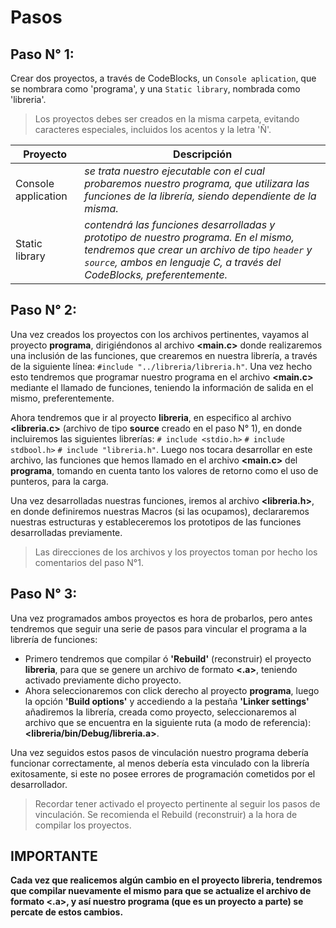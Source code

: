 # Pasos
## Paso N° 1:
Crear dos proyectos, a través de CodeBlocks, un `Console aplication`, que se nombrara como 'programa', y una `Static library`, nombrada como 'libreria'.
>Los proyectos debes ser creados en la misma carpeta, evitando caracteres especiales, incluidos los acentos y la letra 'Ñ'.

| Proyecto | Descripción |
| --- | --- |
| Console application | _se trata nuestro ejecutable con el cual probaremos nuestro programa, que utilizara las funciones de la librería, siendo dependiente de la misma._ |
| Static library | _contendrá las funciones desarrolladas y prototipo de nuestro programa. En el mismo, tendremos que crear un archivo de tipo `header` y `source`, ambos en lenguaje C, a través del CodeBlocks, preferentemente._ |


## Paso N° 2:
Una vez creados los proyectos con los archivos pertinentes, vayamos al proyecto **programa**, dirigiéndonos al archivo **<main.c>** donde realizaremos una inclusión de las funciones, que crearemos en nuestra librería, a través de la siguiente línea: `#include "../libreria/libreria.h"`. Una vez hecho esto tendremos que programar nuestro programa en el archivo **<main.c>** mediante el llamado de funciones, teniendo la información de salida en el mismo, preferentemente.

 Ahora tendremos que ir al proyecto **libreria**, en especifico al archivo **<libreria.c>** (archivo de tipo **source** creado en el paso N° 1), en donde incluiremos las siguientes librerías: `# include <stdio.h>` `# include stdbool.h>` `# include "libreria.h"`. Luego nos tocara desarrollar en este archivo, las funciones que hemos llamado en el archivo **<main.c>** del **programa**, tomando en cuenta tanto los valores de retorno como el uso de punteros, para la carga.

Una vez desarrolladas nuestras funciones, iremos al archivo **<libreria.h>**, en donde definiremos nuestras Macros (si las ocupamos), declararemos nuestras estructuras y estableceremos los prototipos de las funciones desarrolladas previamente.

>Las direcciones de los archivos y los proyectos toman por hecho los comentarios del paso N°1.


## Paso N° 3:
Una vez programados ambos proyectos es hora de probarlos, pero antes tendremos que seguir una serie de pasos para vincular el programa a la librería de funciones:  
- Primero tendremos que compilar ó **'Rebuild'** (reconstruir) el proyecto **libreria**, para que se genere un archivo de formato **<.a>**, teniendo activado previamente dicho proyecto.
- Ahora seleccionaremos con click derecho al proyecto **programa**, luego la opción **'Build options'** y accediendo a la pestaña **'Linker settings'** añadiremos la librería, creada como proyecto, seleccionaremos al archivo que se encuentra en la siguiente ruta (a modo de referencia): **<libreria/bin/Debug/libreria.a>**.

Una vez seguidos estos pasos de vinculación nuestro programa debería funcionar correctamente, al menos debería esta vinculado con la librería exitosamente, si este no posee errores de programación cometidos por el desarrollador.

>Recordar tener activado el proyecto pertinente al seguir los pasos de vinculación. Se recomienda el Rebuild (reconstruir) a la hora de compilar los proyectos.


## IMPORTANTE
**Cada vez que realicemos algún cambio en el proyecto libreria, tendremos que compilar nuevamente el mismo para que se actualize el archivo de formato **<.a>**, y así nuestro programa (que es un proyecto a parte) se percate de estos cambios.**